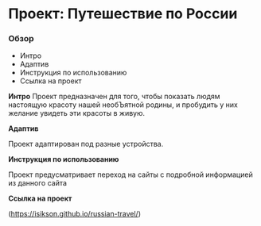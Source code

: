 # Проект: Путешествие по России

### Обзор
* Интро
* Адаптив
* Инструкция по использованию
* Ссылка на проект

**Интро**
Проект предназначен для того, чтобы показать людям  настоящую красоту нашей необЪятной родины, и пробудить у них желание увидеть эти красоты в живую. 

**Адаптив**

Проект адаптирован под разные устройства.

**Инструкция по использованию**

Проект предусматривает переход на сайты с подробной информацией из данного сайта

**Ссылка на проект**

(https://isikson.github.io/russian-travel/)
